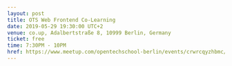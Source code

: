 ```yaml
---
layout: post
title: OTS Web Frontend Co-Learning
date: 2019-05-29 19:30:00 UTC+2
venue: co.up, Adalbertstraße 8, 10999 Berlin, Germany
ticket: free
time: 7:30PM - 10PM
href: https://www.meetup.com/opentechschool-berlin/events/crwrcqyzhbmc/
---
```

